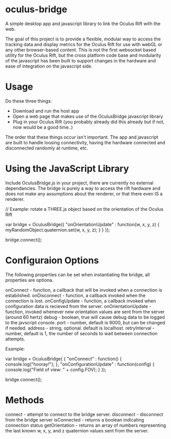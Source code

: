 oculus-bridge
=============

A simple desktop app and javascript library to link the Oculus Rift with the web.

The goal of this project is to provide a flexible, modular way to access the tracking data and display metrics for the Oculus Rift for use with webGL or any other browser-based content.  This is not the first websocket based utility for the Oculus Rift, but the cross platform code base and modularity of the javascript has been built to support changes in the hardware and ease of integration on the javascript side.


Usage
=====

Do these three things:

- Download and run the host app
- Open a web page that makes use of the OculusBridge javascript library
- Plug in your Oculus Rift (you probably already did this already but if not, now would be a good time..)

The order that these things occur isn't important.  The app and javascript are built to handle loosing connectivity, having the hardware connected and disconnected randomly at runtime, etc.



Using the JavaScript Library
============================

Include OculusBridge.js in your project, there are currently no external dependancies.  The bridge is purely a way to access the rift hardware and does not make any assumptions about the renderer, or that there even IS a renderer.


// Example: rotate a THREE.js object based on the orientation of the Oculus Rift

var bridge = OculusBridge({
	"onOrientationUpdate" : function(w, x, y, z) {
		myRandomObject.quaternion.set(w, x, y, z);
	}
}
});

bridge.connect();



Configuraion Options
====================

The following properties can be set when instantiating the bridge, all properties are optiona.

onConnect - function, a callback that will be invoked when a connection is estabilshed.
onDisconnect - function, a callback invoked when the connection is lost.
onConfigUpdate - function, a callback invoked when configuration data is recieved from the server.
onOrientationUpdate - function, invoked whenever new orientation values are sent from the server (around 60 hertz)
debug - boolean, true will cause debug data to be logged to the javscript console.
port - number, default is 9000, but can be changed if needed.
address - string, optional. default is localhost.
retryInterval - number, default is 1, the number of seconds to wait between connection attempts.

Example:

var bridge = OculusBridge( {
	"onConnect" : function() { 
		console.log("hooray!");
	},
	"onConfigurationUpdate" : function(config) {
		console.log("Field of view: " + config.FOV);
	}
});

bridge.connect();



Methods
=======

connect - attempt to connect to the bridge server.
disconnect - disconnect from the bridge server
isConnected - returns a boolean indicating connection status
getOrientation - returns an array of numbers representing the last known w, x, y, and z quaternion values sent from the server.

